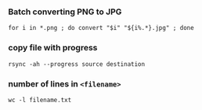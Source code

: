 ### Batch converting PNG to JPG
`for i in *.png ; do convert "$i" "${i%.*}.jpg" ; done`
### copy file with progress 
`rsync -ah --progress source destination`

### number of lines in `<filename>`
`wc -l filename.txt`
